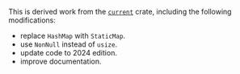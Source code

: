 This is derived work from the
[`current`](https://crates.io/crates/current/0.1.2) crate,
including the following modifications:

- replace `HashMap` with `StaticMap`.
- use `NonNull` instead of `usize`.
- update code to 2024 edition.
- improve documentation.
